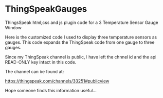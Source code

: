 # ThingSpeakGauges
ThingsSpeak html,css and js plugin code for a 3 Temperature Sensor Gauge Window

Here is the customized code I used to display three temperature sensors as gauges. This code expands the ThingSpeak code from one gauge to three gauges.

Since my ThingSpeak channel is public, I have left the chnnel id and the api READ-ONLY key intact in this code.

The channel can be found at: 

https://thingspeak.com/channels/33251#publicview

Hope someone finds this information useful...
